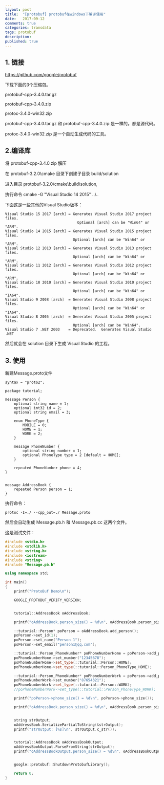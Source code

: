```yaml
---
layout: post
title:  "[protobuf] protobuf在windows下编译使用"
date:   2017-09-12
comments: true
categories: transdata
tags: protobuf
description:
published: true
---
```



## 1. 链接

https://github.com/google/protobuf

下载下面的3个压缩包。

protobuf-cpp-3.4.0.tar.gz

protobuf-cpp-3.4.0.zip

protoc-3.4.0-win32.zip

protobuf-cpp-3.4.0.tar.gz 和 protobuf-cpp-3.4.0.zip 是一样的，都是源代码。

protoc-3.4.0-win32.zip 是一个自动生成代码的工具。

## 2.编译库

将 protobuf-cpp-3.4.0.zip 解压

在 protobuf-3.2.0\cmake 目录下创建子目录 build/solution

进入目录 protobuf-3.2.0\cmake\build\solution,

执行命令 cmake -G "Visual Studio 14 2015" ../..

下面这是一些其他的Visual Studio版本：

```
Visual Studio 15 2017 [arch] = Generates Visual Studio 2017 project files.
                                 Optional [arch] can be "Win64" or "ARM".
Visual Studio 14 2015 [arch] = Generates Visual Studio 2015 project files.
                               Optional [arch] can be "Win64" or "ARM".
Visual Studio 12 2013 [arch] = Generates Visual Studio 2013 project files.
                               Optional [arch] can be "Win64" or "ARM".
Visual Studio 11 2012 [arch] = Generates Visual Studio 2012 project files.
                               Optional [arch] can be "Win64" or "ARM".
Visual Studio 10 2010 [arch] = Generates Visual Studio 2010 project files.
                               Optional [arch] can be "Win64" or "IA64".
Visual Studio 9 2008 [arch]  = Generates Visual Studio 2008 project files.
                               Optional [arch] can be "Win64" or "IA64".
Visual Studio 8 2005 [arch]  = Generates Visual Studio 2005 project files.
                               Optional [arch] can be "Win64".
Visual Studio 7 .NET 2003    = Deprecated.  Generates Visual Studio .NET
```

然后就会在 solution 目录下生成 Visual Studio 的工程。


## 3. 使用


新建Message.proto文件

```
syntax = "proto2";

package tutorial;

message Person {
	optional string name = 1;
	optional int32 id = 2;
	optional string email = 3;
	
	enum PhoneType {
		MOBILE = 0;
		HOME = 1;
		WORK = 2;
	}
	
	message PhoneNumber {
		optional string number = 1;
		optional PhoneType type = 2 [default = HOME];
	}
	
	repeated PhoneNumber phone = 4;
}


message AddressBook {
	repeated Person person = 1;
}
```

执行命令：

```
protoc -I=./ --cpp_out=./ Message.proto
```

然后会自动生成 Message.pb.h 和 Message.pb.cc 这两个文件。

这是测试文件：

```c++
#include <stdio.h>
#include <stdlib.h>
#include <string.h>
#include <iostream>
#include <string>
#include "Message.pb.h"

using namespace std;

int main()
{
	printf("ProtoBuf Demo\n");

	GOOGLE_PROTOBUF_VERIFY_VERSION;


	tutorial::AddressBook oAddressBook;

	printf("oAddressBook.person_size() = %d\n", oAddressBook.person_size());

	::tutorial::Person* poPerson = oAddressBook.add_person();
	poPerson->set_id(1);
	poPerson->set_name("Person 1");
	poPerson->set_email("person1@qq.com");

	::tutorial::Person_PhoneNumber* poPhoneNumberHome = poPerson->add_phone();
	poPhoneNumberHome->set_number("12345678");
	poPhoneNumberHome->set_type(::tutorial::Person::HOME); 
	poPhoneNumberHome->set_type(::tutorial::Person_PhoneType_HOME);

	::tutorial::Person_PhoneNumber* poPhoneNumberWork = poPerson->add_phone();
	poPhoneNumberWork->set_number("87654321");
	poPhoneNumberWork->set_type(::tutorial::Person::WORK);
	//poPhoneNumberWork->set_type(::tutorial::Person_PhoneType_WORK);

	printf("poPerson->phone_size() = %d\n", poPerson->phone_size());

	printf("oAddressBook.person_size() = %d\n", oAddressBook.person_size());


	string strOutput;
	oAddressBook.SerializePartialToString(&strOutput);
	printf("strOutput: [%s]\n", strOutput.c_str());


	tutorial::AddressBook oAddressBookOutput;
	oAddressBookOutput.ParseFromString(strOutput);
	printf("oAddressBookOutput.person_size() = %d\n", oAddressBookOutput.person_size());


	google::protobuf::ShutdownProtobufLibrary();

	return 0;
}
```